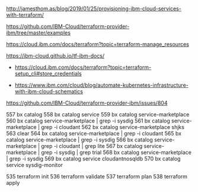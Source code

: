 http://jamesthom.as/blog/2019/01/25/provisioning-ibm-cloud-services-with-terraform/


https://github.com/IBM-Cloud/terraform-provider-ibm/tree/master/examples

https://cloud.ibm.com/docs/terraform?topic=terraform-manage_resources

https://ibm-cloud.github.io/tf-ibm-docs/


* https://cloud.ibm.com/docs/terraform?topic=terraform-setup_cli#store_credentials

* https://www.ibm.com/cloud/blog/automate-kubernetes-infrastructure-with-ibm-cloud-schematics


https://github.com/IBM-Cloud/terraform-provider-ibm/issues/804



557  bx catalog
  558  bx catalog service
  559  bx catalog service-marketplace
  560  bx catalog service-marketplace | grep -i sysdig
  561  bx catalog service-marketplace | grep -i cloudant
  562  bx catalog service-marketplace shjks
  563  clear
  564  bx catalog service-marketplace | grep -i cloudant
  565  bx catalog service-marketplace | grep -i sysdig
  566  bx catalog service-marketplace | grep -i cloudant | grep lite
  567  bx catalog service-marketplace | grep -i sysdig | grep trial
  568  bx catalog service-marketplace | grep -i sysdig 
  569  bx catalog service cloudantnosqldb
  570  bx catalog service sysdig-monitor 



   535  terraform init
  536  terraform validate
  537  terraform plan
  538  terraform apply